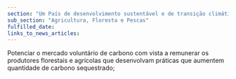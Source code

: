 ```yaml
---
section: "Um País de desenvolvimento sustentável e de transição climática"
sub_section: "Agricultura, Floresta e Pescas"
fulfilled_date:
links_to_news_articles:
---
```


Potenciar o mercado voluntário de carbono com vista a remunerar os produtores florestais e agrícolas que desenvolvam práticas que aumentem quantidade de carbono sequestrado;
